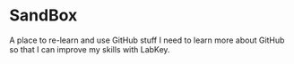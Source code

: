 # SandBox
A place to re-learn and use GitHub stuff
I need to learn more about GitHub so that I can improve my skills with LabKey.
